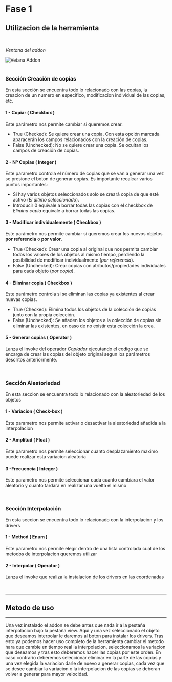 # Fase 1 

## Utilizacion de la herramienta
<br>

_Ventana del addon_

![Vetana Addon](https://cdn.discordapp.com/attachments/651843244761808906/901885356981489744/unknown.png) 
<br><br>

### Sección Creación de copias
En esta sección se encuentra todo lo relacionado con las copias, la creacion de un numero en especifico, modificacion individual de las copias, etc.

#### 1 - Copiar ( Checkbox ) 
Este parámetro nos permite cambiar si queremos crear.
* True (Checked): Se quiere crear una copia. Con esta opción marcada aparacerán los campos relacionados con la creación de copias.
* False (Unchecked): No se quiere crear una copia. Se ocultan los campos de creación de copias.
#### 2 - Nº Copias ( Integer ) 
Este parametro controla el número de copias que se van a generar una vez se presione el boton de generar copias.
Es importante recalcar varios puntos importantes:

* Si hay varios objetos seleccionados solo se creará copia de que esté activo (_El último seleccionado_).
* Introducir 0 equivale a borrar todas las copias con el checkbox de _Elimina copia_ equivale a borrar todas las copias.

#### 3 - Modificar individualemente ( Checkbox ) 
Este parámetro nos permite cambiar si queremos crear los nuevos objetos **por referencia** o **por valor**.
* True (Checked): Crear una copia al original que nos permita cambiar todos los valores de los objetos al mismo tiempo, perdiendo la posibilidad de modificar individualmente (_por referencia_).
* False (Unchecked): Crear copias con atributos/propiedades individuales para cada objeto (_por copia_).

#### 4 - Eliminar copia ( Checkbox ) 
Este parámetro controla si se eliminan las copias ya existentes al crear nuevas copias.
* True (Checked): Elimina todos los objetos de la colección de copias junto con la propia colección.
* False (Unchecked): Se añaden los objetos a la colección de copias sin eliminar las existentes, en caso de no existir esta colección la crea.

#### 5 - Generar copias ( Operator ) 
Lanza el invoke del operador _Copiador_ ejecutando el codigo que se encarga de crear las copias del objeto original segun los parámetros descritos anteriormente.

<br>

### Sección Aleatoriedad
En esta seccion se encuentra todo lo relacionado con la aleatoriedad de los objetos

#### 1 - Variacion ( Check-box )
Este parametro nos permite activar o desactivar la aleatoriedad añadida a la interpolacion

#### 2 - Amplitud ( Float )
Este parametro nos permite seleccionar cuanto desplazamiento maximo puede realizar esta variacion aleatoria

#### 3 -Frecuencia ( Integer )
Este parametro nos permite seleccionar cada cuanto cambiara el valor aleatorio y cuanto tardara en realizar una vuelta el mismo

<br>

### Sección Interpolación
En esta seccion se encuentra todo lo relacionado con la interpolacion y los drivers

#### 1 - Method ( Enum )
Este parametro nos permite elegir dentro de una lista controlada cual de los metodos de interpolacion queremos utilizar

#### 2 - Interpolar ( Operator )
Lanza el invoke que realiza la instalacion de los drivers en las coordenadas

<br>
<hr>

## Metodo de uso

<hr>

Una vez instalado el addon se debe antes que nada ir a la pestaña interpolacion bajo la pestaña view. Aqui y una vez seleccionado el objeto que deseamos interpolar le daremos al boton para instalar los drivers.
Tras esto ya podemos hacer uso completo de la herramienta cambiar el metodo hara que cambie en tiempo real la interpolacion, seleccionamos la variacion que deseamos y tras esto deberemos hacer las copias por este orden.
En caso contrario deberemos seleccionar eliminar en la parte de las copias y una vez elegida la variacion darle de nuevo a generar copias, cada vez que se desee cambiar la variacion o la interpolacion de las copias se deberan volver a generar para mayor velocidad.